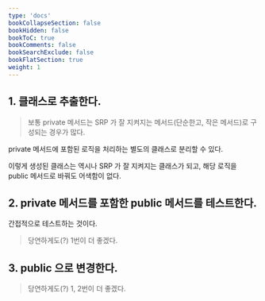 ```yaml
---
type: 'docs'
bookCollapseSection: false
bookHidden: false
bookToC: true
bookComments: false
bookSearchExclude: false
bookFlatSection: true
weight: 1
---
```


## 1. 클래스로 추출한다.

> 보통 private 메서드는 SRP 가 잘 지켜지는 메서드(단순한고, 작은 메서드)로 구성되는 경우가 많다.

private 메서드에 포함된 로직을 처리하는 별도의 클래스로 분리할 수 있다.

이렇게 생성된 클래스는 역시나 SRP 가 잘 지켜지는 클래스가 되고, 해당 로직을 public 메서드로 바꿔도 어색함이 없다.

## 2. private 메서드를 포함한 public 메서드를 테스트한다.

간접적으로 테스트하는 것이다. 

> 당연하게도(?) 1번이 더 좋겠다.

## 3. public 으로 변경한다.

> 당연하게도(?) 1, 2번이 더 좋겠다.